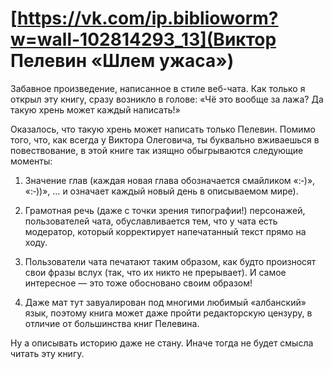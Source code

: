 # [https://vk.com/ip.biblioworm?w=wall-102814293_13](Виктор Пелевин «Шлем ужаса»)

Забавное произведение, написанное в стиле веб-чата.
Как только я открыл эту книгу, сразу возникло в голове: «Чё это вообще за лажа? Да такую хрень может каждый написать!»

Оказалось, что такую хрень может написать только Пелевин.
Помимо того, что, как всегда у Виктора Олеговича, ты буквально вживаешься в повествование, в этой книге так изящно обыгрываются следующие моменты:

1. Значение глав (каждая новая глава обозначается смайликом «:‑)», «:‑))», … и означает каждый новый день в описываемом мире).

2. Грамотная речь (даже с точки зрения типографии!) персонажей, пользователей чата, обуславливается тем, что у чата есть модератор, который корректирует напечатанный текст прямо на ходу.

3. Пользователи чата печатают таким образом, как будто произносят свои фразы вслух (так, что их никто не прерывает).
И самое интересное — это тоже обосновано своим образом!

4. Даже мат тут завуалирован под многими любимый «албанский» язык, поэтому книга может даже пройти редакторскую цензуру, в отличие от большинства книг Пелевина.

Ну а описывать историю даже не стану.
Иначе тогда не будет смысла читать эту книгу.